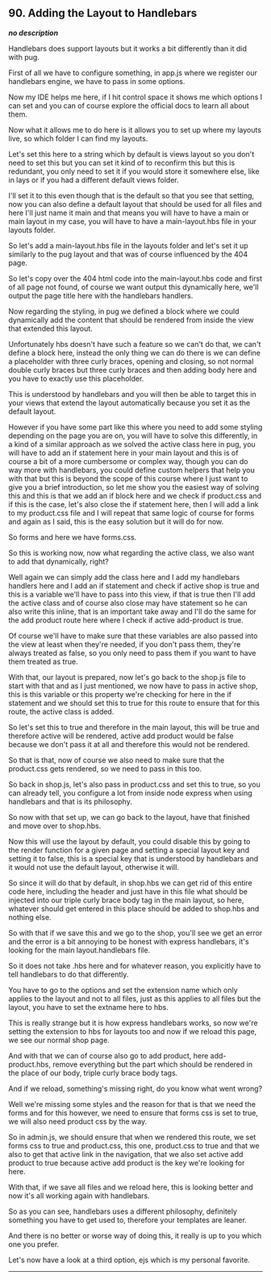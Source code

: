 ## 90. Adding the Layout to Handlebars

<strong><em>no description</em></strong>

Handlebars does support layouts but it works a bit differently than it did with
pug. 

First of all we have to configure something, in app.js where we register our
handlebars engine, we have to pass in some options. 

Now my IDE helps me here, if I hit control space it shows me which options I can
set and you can of course explore the official docs to learn all about them. 

Now what it allows me to do here is it allows you to set up where my layouts
live, so which folder I can find my layouts. 

Let's set this here to a string which by default is views layout so you don't
need to set this but you can set it kind of to reconfirm this but this is
redundant, you only need to set it if you would store it somewhere else, like in
lays or if you had a different default views folder. 

I'll set it to this even though that is the default so that you see that
setting, now you can also define a default layout that should be used for all
files and here I'll just name it main and that means you will have to have a
main or main layout in my case, you will have to have a main-layout.hbs file in
your layouts folder. 

So let's add a main-layout.hbs file in the layouts folder and let's set it up
similarly to the pug layout and that was of course influenced by the 404 page. 

So let's copy over the 404 html code into the main-layout.hbs code and first of
all page not found, of course we want output this dynamically here, we'll output
the page title here with the handlebars handlers. 

Now regarding the styling, in pug we defined a block where we could dynamically
add the content that should be rendered from inside the view that extended this
layout. 

Unfortunately hbs doesn't have such a feature so we can't do that, we can't
define a block here, instead the only thing we can do there is we can define a
placeholder with three curly braces, opening and closing, so not normal double
curly braces but three curly braces and then adding body here and you have to
exactly use this placeholder. 

This is understood by handlebars and you will then be able to target this in
your views that extend the layout automatically because you set it as the
default layout. 

However if you have some part like this where you need to add some styling
depending on the page you are on, you will have to solve this differently, in a
kind of a similar approach as we solved the active class here in pug, you will
have to add an if statement here in your main layout and this is of course a bit
of a more cumbersome or complex way, though you can do way more with handlebars,
you could define custom helpers that help you with that but this is beyond the
scope of this course where I just want to give you a brief introduction, so let
me show you the easiest way of solving this and this is that we add an if block
here and we check if product.css and if this is the case, let's also close the
if statement here, then I will add a link to my product.css file and I will
repeat that same logic of course for forms and again as I said, this is the easy
solution but it will do for now. 

So forms and here we have forms.css. 

So this is working now, now what regarding the active class, we also want to add
that dynamically, right? 

Well again we can simply add the class here and I add my handlebars handlers
here and I add an if statement and check if active shop is true and this is a
variable we'll have to pass into this view, if that is true then I'll add the
active class and of course also close may have statement so he can also write
this inline, that is an important take away and I'll do the same for the add
product route here where I check if active add-product is true. 

Of course we'll have to make sure that these variables are also passed into the
view at least when they're needed, if you don't pass them, they're always
treated as false, so you only need to pass them if you want to have them treated
as true. 

With that, our layout is prepared, now let's go back to the shop.js file to
start with that and as I just mentioned, we now have to pass in active shop,
this is this variable or this property we're checking for here in the if
statement and we should set this to true for this route to ensure that for this
route, the active class is added. 

So let's set this to true and therefore in the main layout, this will be true
and therefore active will be rendered, active add product would be false because
we don't pass it at all and therefore this would not be rendered. 

So that is that, now of course we also need to make sure that the product.css
gets rendered, so we need to pass in this too. 

So back in shop.js, let's also pass in product.css and set this to true, so you
can already tell, you configure a lot from inside node express when using
handlebars and that is its philosophy. 

So now with that set up, we can go back to the layout, have that finished and
move over to shop.hbs. 

Now this will use the layout by default, you could disable this by going to the
render function for a given page and setting a special layout key and setting it
to false, this is a special key that is understood by handlebars and it would
not use the default layout, otherwise it will. 

So since it will do that by default, in shop.hbs we can get rid of this entire
code here, including the header and just have in this file what should be
injected into our triple curly brace body tag in the main layout, so here,
whatever should get entered in this place should be added to shop.hbs and
nothing else. 

So with that if we save this and we go to the shop, you'll see we get an error
and the error is a bit annoying to be honest with express handlebars, it's
looking for the main layout.handlebars file. 

So it does not take .hbs here and for whatever reason, you explicitly have to
tell handlebars to do that differently. 

You have to go to the options and set the extension name which only applies to
the layout and not to all files, just as this applies to all files but the
layout, you have to set the extname here to hbs. 

This is really strange but it is how express handlebars works, so now we're
setting the extension to hbs for layouts too and now if we reload this page, we
see our normal shop page. 

And with that we can of course also go to add product, here add-product.hbs,
remove everything but the part which should be rendered in the place of our
body, triple curly brace body tags. 

And if we reload, something's missing right, do you know what went wrong? 

Well we're missing some styles and the reason for that is that we need the forms
and for this however, we need to ensure that forms css is set to true, we will
also need product css by the way. 

So in admin.js, we should ensure that when we rendered this route, we set forms
css to true and product.css, this one, product.css to true and that we also to
get that active link in the navigation, that we also set active add product to
true because active add product is the key we're looking for here. 

With that, if we save all files and we reload here, this is looking better and
now it's all working again with handlebars. 

So as you can see, handlebars uses a different philosophy, definitely something
you have to get used to, therefore your templates are leaner. 

And there is no better or worse way of doing this, it really is up to you which
one you prefer. 

Let's now have a look at a third option, ejs which is my personal favorite. 

---